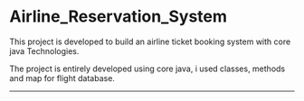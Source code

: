 # Airline_Reservation_System
This project is developed to build an airline ticket booking system with core java Technologies.
<p> The project is entirely developed using core java, i used classes, methods and map for flight database.</p>
<hr>

